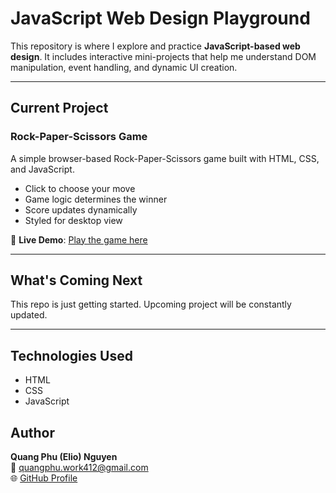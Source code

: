 # JavaScript Web Design Playground

This repository is where I explore and practice **JavaScript-based web design**. It includes interactive mini-projects that help me understand DOM manipulation, event handling, and dynamic UI creation.

---

## Current Project
### Rock-Paper-Scissors Game
A simple browser-based Rock-Paper-Scissors game built with HTML, CSS, and JavaScript.  
- Click to choose your move  
- Game logic determines the winner  
- Score updates dynamically  
- Styled for desktop view

🔗 **Live Demo**: [Play the game here](https://nqphu412.github.io/JavaScript-Web-Design-Playground/rock-paper-scissor.html)

---

## What's Coming Next

This repo is just getting started. Upcoming project will be constantly updated.

---

## Technologies Used

- HTML
- CSS
- JavaScript

## Author

**Quang Phu (Elio) Nguyen**  
📧 quangphu.work412@gmail.com  
🌐 [GitHub Profile](https://github.com/nqphu412)
